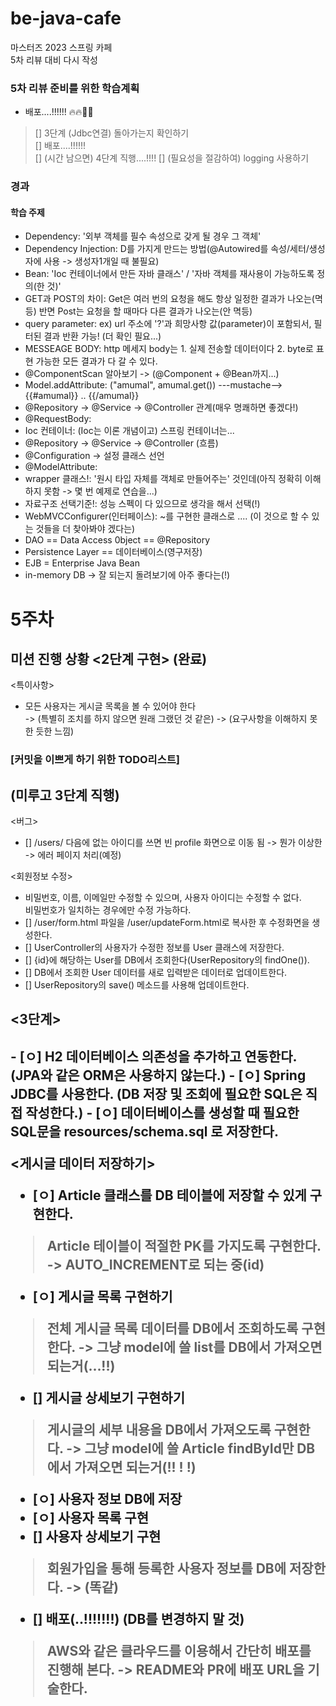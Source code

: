 # be-java-cafe
마스터즈 2023 스프링 카페<br>5차 리뷰 대비 다시 작성

### 5차 리뷰 준비를 위한 학습계획
- 배포....!!!!!!  :fire::fire::ship::ship:
> [] 3단계 (Jdbc연결) 돌아가는지 확인하기<br>
> [] 배포....!!!!!!<br>
> [] (시간 남으면) 4단계 직행....!!!!
> [] (필요성을 절감하여) logging 사용하기

### 경과

#### 학습 주제
- Dependency: '외부 객체를 필수 속성으로 갖게 될 경우 그 객체'
- Dependency Injection: D를 가지게 만드는 방법(@Autowired를 속성/세터/생성자에 사용 -> 생성자1개일 때 불필요)
- Bean: 'Ioc 컨테이너에서 만든 자바 클래스' / '자바 객체를 재사용이 가능하도록 정의(한 것)'
- GET과 POST의 차이: Get은 여러 번의 요청을 해도 항상 일정한 결과가 나오는(멱등) 반면 Post는 요청을 할 때마다 다른 결과가 나오는(안 멱등)  
- query parameter: ex) url 주소에 '?'과 희망사항 값(parameter)이 포함되서, 필터된 결과 반환 가능! (더 확인 필요...)  
- MESSEAGE BODY: http 메세지 body는 1. 실제 전송할 데이터이다 2. byte로 표현 가능한 모든 결과가 다 갈 수 있다.
- @ComponentScan 알아보기 -> (@Component + @Bean까지...)
- Model.addAttribute: ("amumal", amumal.get()) ---mustache--> {{#amumal}} .. {{/amumal}}
- @Repository -> @Service -> @Controller 관계(매우 명쾌하면 좋겠다!)
- @RequestBody:
- Ioc 컨테이너: (Ioc는 이론 개념이고) 스프링 컨테이너는...
- @Repository -> @Service -> @Controller (흐름)
- @Configuration -> 설정 클래스 선언
- @ModelAttribute:
- wrapper 클래스!: '원시 타입 자체를 객체로 만들어주는' 것인데(아직 정확히 이해하지 못함 -> 몇 번 예제로 연습을...)
- 자료구조 선택기준!: 성능 스펙이 다 있으므로 생각을 해서 선택(!)
- WebMVCConfigurer(인터페이스): ~를 구현한 클래스로 .... (이 것으로 할 수 있는 것들을 더 찾아봐야 겠다는)
- DAO == Data Access 0bject == @Repository  
- Persistence Layer == 데이터베이스(영구저장)
- EJB = Enterprise Java Bean
- in-memory DB -> 잘 되는지 돌려보기에 아주 좋다는(!)

# 5주차
## 미션 진행 상황 <2단계 구현> (완료)

<특이사항>
- 모든 사용자는 게시글 목록을 볼 수 있어야 한다 <br>
  -> (특별히 조치를 하지 않으면 원래 그랬던 것 같은) -> (요구사항을 이해하지 못한 듯한 느낌)

### [커밋을 이쁘게 하기 위한 TODO리스트]

## (미루고 3단계 직행)

<버그>
- [] /users/ 다음에 없는 아이디를 쓰면 빈 profile 화면으로 이동 됨 -> 뭔가 이상한 -> 에러 페이지 처리(예정)

<회원정보 수정>
- 비밀번호, 이름, 이메일만 수정할 수 있으며, 사용자 아이디는 수정할 수 없다.<br>비밀번호가 일치하는 경우에만 수정 가능하다.
- [] /user/form.html 파일을 /user/updateForm.html로 복사한 후 수정화면을 생성한다.
- [] UserController의 사용자가 수정한 정보를 User 클래스에 저장한다.
- [] {id}에 해당하는 User를 DB에서 조회한다(UserRepository의 findOne()).
- [] DB에서 조회한 User 데이터를 새로 입력받은 데이터로 업데이트한다.
- [] UserRepository의 save() 메소드를 사용해 업데이트한다.

## <3단계>

<H2 데이터베이스 연동>
- [ㅇ] H2 데이터베이스 의존성을 추가하고 연동한다. (JPA와 같은 ORM은 사용하지 않는다.)
- [ㅇ] Spring JDBC를 사용한다. (DB 저장 및 조회에 필요한 SQL은 직접 작성한다.)
- [ㅇ] 데이터베이스를 생성할 때 필요한 SQL문을 resources/schema.sql 로 저장한다.

<게시글 데이터 저장하기>
- [ㅇ] Article 클래스를 DB 테이블에 저장할 수 있게 구현한다.
> Article 테이블이 적절한 PK를 가지도록 구현한다. -> AUTO_INCREMENT로 되는 중(id)
- [ㅇ] 게시글 목록 구현하기 
> 전체 게시글 목록 데이터를 DB에서 조회하도록 구현한다. -> 그냥 model에 쓸 list를 DB에서 가져오면 되는거(...!!)
- [] 게시글 상세보기 구현하기
> 게시글의 세부 내용을 DB에서 가져오도록 구현한다. -> 그냥 model에 쓸 Article findById만 DB에서 가져오면 되는거(!! ! !)
- [ㅇ] 사용자 정보 DB에 저장 
- [ㅇ] 사용자 목록 구현  
- [] 사용자 상세보기 구현
> 회원가입을 통해 등록한 사용자 정보를 DB에 저장한다. -> (똑같)
- [] 배포(..!!!!!!!) (DB를 변경하지 말 것)
> AWS와 같은 클라우드를 이용해서 간단히 배포를 진행해 본다. -> README와 PR에 배포 URL을 기술한다.


